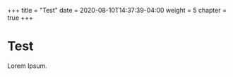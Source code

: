 +++
title = "Test"
date = 2020-08-10T14:37:39-04:00
weight = 5
chapter = true
+++

# Test

Lorem Ipsum.
